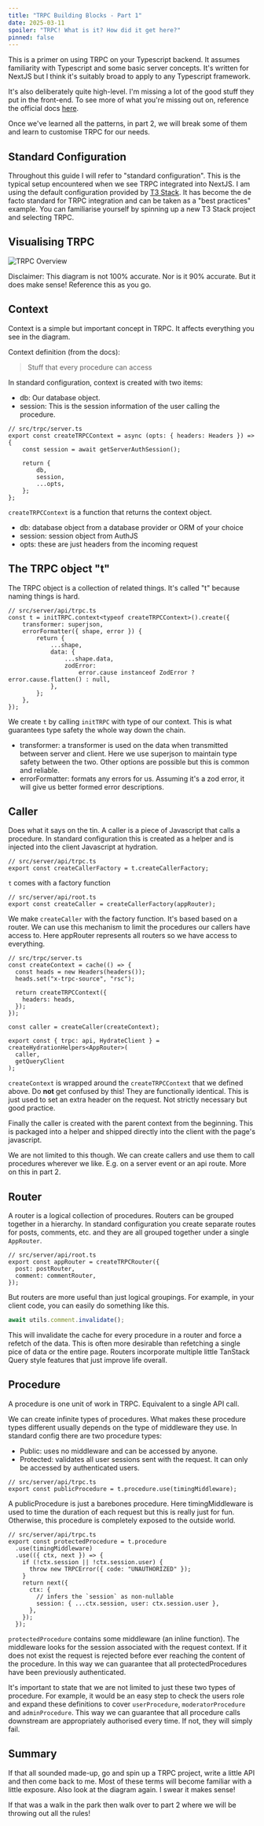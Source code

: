 ```yaml
---
title: "TRPC Building Blocks - Part 1"
date: 2025-03-11
spoiler: "TRPC! What is it? How did it get here?"
pinned: false
---
```


This is a primer on using TRPC on your Typescript backend. It assumes familiarity with Typescript and some basic server concepts. It's written for NextJS but I think it's suitably broad to apply to any Typescript framework.

It's also deliberately quite high-level. I'm missing a lot of the good stuff they put in the front-end. To see more of what you're missing out on, reference the official docs [here](https://trpc.io/docs/concepts).

Once we've learned all the patterns, in part 2, we will break some of them and learn to customise TRPC for our needs.

## Standard Configuration

Throughout this guide I will refer to "standard configuration". This is the typical setup encountered when we see TRPC integrated into NextJS. I am using the default configuration provided by [T3 Stack](https://create.t3.gg/). It has become the de facto standard for TRPC integration and can be taken as a "best practices" example. You can familiarise yourself by spinning up a new T3 Stack project and selecting TRPC.

## Visualising TRPC

![TRPC Overview](./img/trpc.png)

Disclaimer: This diagram is not 100% accurate. Nor is it 90% accurate. But it does make sense! Reference this as you go.

## Context

Context is a simple but important concept in TRPC. It affects everything you see in the diagram.

Context definition (from the docs):

> Stuff that every procedure can access

In standard configuration, context is created with two items:

- db: Our database object.
- session: This is the session information of the user calling the procedure.

```ts: src/trpc/server.ts
// src/trpc/server.ts
export const createTRPCContext = async (opts: { headers: Headers }) => {
	const session = await getServerAuthSession();

	return {
		db,
		session,
		...opts,
	};
};
```

`createTRPCContext` is a function that returns the context object.

- db: database object from a database provider or ORM of your choice
- session: session object from AuthJS
- opts: these are just headers from the incoming request

## The TRPC object "t"

The TRPC object is a collection of related things. It's called "t" because naming things is hard.

```ts: src/server/api/trpc.ts
// src/server/api/trpc.ts
const t = initTRPC.context<typeof createTRPCContext>().create({
	transformer: superjson,
	errorFormatter({ shape, error }) {
		return {
			...shape,
			data: {
				...shape.data,
				zodError:
					error.cause instanceof ZodError ? error.cause.flatten() : null,
			},
		};
	},
});
```

We create `t` by calling `initTRPC` with type of our context. This is what guarantees type safety the whole way down the chain.

- transformer: a transformer is used on the data when transmitted between server and client. Here we use superjson to maintain type safety between the two. Other options are possible but this is common and reliable.
- errorFormatter: formats any errors for us. Assuming it's a zod error, it will give us better formed error descriptions.

## Caller

Does what it says on the tin. A caller is a piece of Javascript that calls a procedure. In standard configuration this is created as a helper and is injected into the client Javascript at hydration.

```ts: src/server/api/trpc.ts
// src/server/api/trpc.ts
export const createCallerFactory = t.createCallerFactory;
```

`t` comes with a factory function

```ts: src/server/api/root.ts
// src/server/api/root.ts
export const createCaller = createCallerFactory(appRouter);
```

We make `createCaller` with the factory function. It's based based on a router. We can use this mechanism to limit the procedures our callers have access to. Here appRouter represents all routers so we have access to everything.

```ts: src/trpc/server.ts
// src/trpc/server.ts
const createContext = cache(() => {
  const heads = new Headers(headers());
  heads.set("x-trpc-source", "rsc");

  return createTRPCContext({
    headers: heads,
  });
});

const caller = createCaller(createContext);

export const { trpc: api, HydrateClient } = createHydrationHelpers<AppRouter>(
  caller,
  getQueryClient
);
```

`createContext` is wrapped around the `createTRPCContext` that we defined above. Do **not** get confused by this! They are functionally identical. This is just used to set an extra header on the request. Not strictly necessary but good practice.

Finally the caller is created with the parent context from the beginning. This is packaged into a helper and shipped directly into the client with the page's javascript.

We are not limited to this though. We can create callers and use them to call procedures wherever we like. E.g. on a server event or an api route. More on this in part 2.

## Router

A router is a logical collection of procedures. Routers can be grouped together in a hierarchy. In standard configuration you create separate routes for posts, comments, etc. and they are all grouped together under a single `AppRouter`.

```ts: src/server/api/root.ts
// src/server/api/root.ts
export const appRouter = createTRPCRouter({
  post: postRouter,
  comment: commentRouter,
});
```

But routers are more useful than just logical groupings. For example, in your client code, you can easily do something like this.

```ts
await utils.comment.invalidate();
```

This will invalidate the cache for every procedure in a router and force a refetch of the data. This is often more desirable than refetching a single pice of data or the entire page. Routers incorporate multiple little TanStack Query style features that just improve life overall.

## Procedure

A procedure is one unit of work in TRPC. Equivalent to a single API call.

We can create infinite types of procedures. What makes these procedure types different usually depends on the type of middleware they use. In standard config there are two procedure types:

- Public: uses no middleware and can be accessed by anyone.
- Protected: validates all user sessions sent with the request. It can only be accessed by authenticated users.

```ts: src/server/api/trpc.ts
// src/server/api/trpc.ts
export const publicProcedure = t.procedure.use(timingMiddleware);
```

A publicProcedure is just a barebones procedure. Here timingMiddleware is used to time the duration of each request but this is really just for fun. Otherwise, this procedure is completely exposed to the outside world.

```ts: src/server/api/trpc.ts
// src/server/api/trpc.ts
export const protectedProcedure = t.procedure
  .use(timingMiddleware)
  .use(({ ctx, next }) => {
    if (!ctx.session || !ctx.session.user) {
      throw new TRPCError({ code: "UNAUTHORIZED" });
    }
    return next({
      ctx: {
        // infers the `session` as non-nullable
        session: { ...ctx.session, user: ctx.session.user },
      },
    });
  });
```

`protectedProcedure` contains some middleware (an inline function). The middleware looks for the session associated with the request context. If it does not exist the request is rejected before ever reaching the content of the procedure. In this way we can guarantee that all protectedProcedures have been previously authenticated.

It's important to state that we are not limited to just these two types of procedure. For example, it would be an easy step to check the users role and expand these definitions to cover `userProcedure`, `moderatorProcedure` and `adminProcedure`. This way we can guarantee that all procedure calls downstream are appropriately authorised every time. If not, they will simply fail.

## Summary

If that all sounded made-up, go and spin up a TRPC project, write a little API and then come back to me. Most of these terms will become familiar with a little exposure. Also look at the diagram again. I swear it makes sense!

If that was a walk in the park then walk over to part 2 where we will be throwing out all the rules!
